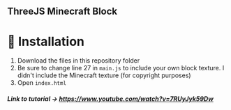 ## ThreeJS Minecraft Block

# :wrench: Installation

1. Download the files in this repository folder
2. Be sure to change line 27 in `main.js` to include your own block texture. I didn't include the Minecraft texture (for copyright purposes)
3. Open `index.html`

##### Link to tutorial -> https://www.youtube.com/watch?v=7RUyJyk59Dw
